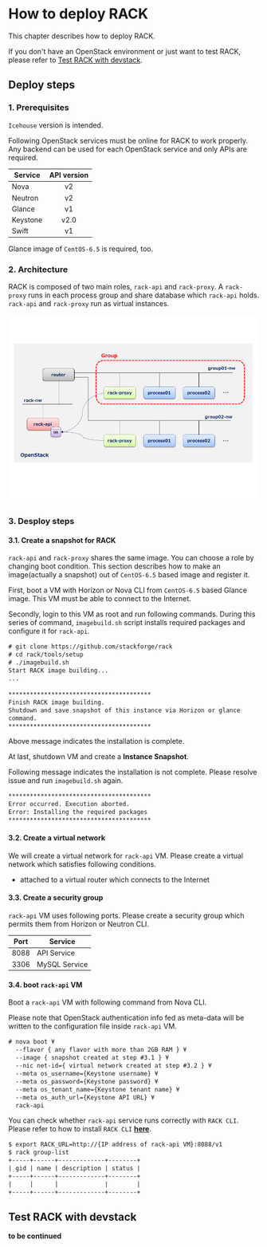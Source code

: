 # How to deploy RACK

This chapter describes how to deploy RACK.

If you don't have an OpenStack environment or just want to test RACK, please refer to [Test RACK with devstack](#procedure2).

## Deploy steps

### 1. Prerequisites

`Icehouse` version is intended.

Following OpenStack services must be online for RACK to work properly. Any backend can be used for each OpenStack service and only APIs are required.

| Service  | API version |
| -------- |:-----------:|
| Nova     | v2          |
| Neutron  | v2          |
| Glance   | v1          |
| Keystone | v2.0        |
| Swift    | v1          |

Glance image of `CentOS-6.5` is required, too.



### 2. Architecture

RACK is composed of two main roles, `rack-api` and `rack-proxy`. A `rack-proxy` runs in each process group and share database which `rack-api` holds.
`rack-api` and `rack-proxy` run as virtual instances.

![network-topology](network-topology.png "network-topology")


### 3. Desploy steps

#### 3.1. Create a snapshot for RACK

`rack-api` and `rack-proxy` shares the same image. You can choose a role by changing boot condition. This section describes how to make an image(actually a snapshot) out of `CentOS-6.5` based image and register it.

First, boot a VM with Horizon or Nova CLI from `CentOS-6.5` based Glance image. This VM must be able to connect to the Internet.

Secondly, login to this VM as root and run following commands.
During this series of command, `imagebuild.sh` script installs required packages and configure it for `rack-api`.

```
# git clone https://github.com/stackforge/rack
# cd rack/tools/setup
# ./imagebuild.sh
Start RACK image building...
...

****************************************
Finish RACK image building.
Shutdown and save snapshot of this instance via Horizon or glance command.
****************************************
```

Above message indicates the installation is complete. 

At last, shutdown VM and create a **Instance Snapshot**.


Following message indicates the installation is not complete. Please resolve issue and run `imagebuild.sh` again.

```
****************************************
Error occurred. Execution aborted.
Error: Installing the required packages
****************************************
```


#### 3.2. Create a virtual network

We will create a virtual network for `rack-api` VM.
Please create a virtual network which satisfies following conditions.

- attached to a virtual router which connects to the Internet


#### 3.3. Create a security group

`rack-api` VM uses following ports.
Please create a security group which permits them from Horizon or Neutron CLI.


| Port  | Service           |
|:-----:| ----------------- |
| 8088  | API Service       |
| 3306  | MySQL Service     |


#### 3.4. boot `rack-api` VM

Boot a `rack-api` VM with following command from Nova CLI.

Please note that OpenStack authentication info fed as meta-data will be written to the configuration file inside `rack-api` VM.


```
# nova boot ¥
  --flavor { any flavor with more than 2GB RAM } ¥
  --image { snapshot created at step #3.1 } ¥
  --nic net-id={ virtual network created at step #3.2 } ¥
  --meta os_username={Keystone username} ¥
  --meta os_password={Keystone password} ¥
  --meta os_tenant_name={Keystone tenant name} ¥
  --meta os_auth_url={Keystone API URL} ¥
  rack-api
```

You can check whether `rack-api` service runs correctly with `RACK CLI`.
Please refer to how to install `RACK CLI` [**here**](https://github.com/stackforge/python-rackclient).

```
$ export RACK_URL=http://{IP address of rack-api VM}:8088/v1
$ rack group-list
+-----+------+-------------+--------+
| gid | name | description | status |
+-----+------+-------------+--------+
|     |      |             |        |
+-----+------+-------------+--------+
```



## <a name="procedure2">Test RACK with devstack</a>

**to be continued**